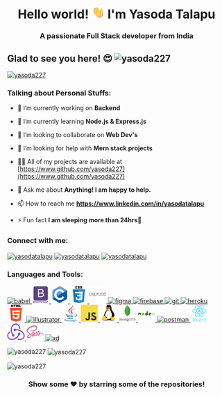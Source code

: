 <!-- ### Hello, I’m Yasoda Talapu 👋

- 👀 I’m interested in Full stack development.
- 🌱 I’m currently learning React Js.
- 💞️ I’m looking to collaborate on product based company.
- 📫 How to reach me : Linkedin - @yasodatalapu.
- 😊 Pronoun : she/her.
- 🤣 Fun fact : I am sleeping more than 20 hours.


![](https://github-readme-stats.vercel.app/api?username=yasoda227&&show_icons=true&title_color=ffffff&icon_color=bb2acf&text_color=daf7dc&bg_color=191919)
 -->
 
 <h1 align="center">Hello world! <img src="https://raw.githubusercontent.com/LifeofAGeek/LifeofAGeek/master/gifs/Hi.gif" width="30px"> I'm Yasoda Talapu</h2></h1>
<h3 align="center">A passionate Full Stack developer from India</h3>

<h2 align="left">Glad to see you here! 😍 <img src="https://komarev.com/ghpvc/?username=yasoda227&label=Profile%20views&color=0e75b6&style=flat" alt="yasoda227" /> </h2>

<p align="left"> <a href="https://github.com/ryo-ma/github-profile-trophy"><img src="https://github-profile-trophy.vercel.app/?username=yasoda227" alt="yasoda227" /></a> </p>

### Talking about Personal Stuffs:

- 🔭 I’m currently working on **Backend**

- 🌱 I’m currently learning **Node.js & Express.js**

- 👯 I’m looking to collaborate on **Web Dev's**

- 🤝 I’m looking for help with **Mern stack projects**

- 👨‍💻 All of my projects are available at [https://www.github.com/yasoda227](https://www.github.com/yasoda227)

- 💬 Ask me about **Anything! I am happy to help.**

- 📫 How to reach me **https://www.linkedin.com/in/yasodatalapu**

- ⚡ Fun fact **I am sleeping more than 24hrs🤣**

<h3 align="left">Connect with me:</h3>
<p align="left">
<a href="https://dev.to/yasodatalapu" target="blank"><img align="center" src="https://cdn.jsdelivr.net/npm/simple-icons@3.0.1/icons/dev-dot-to.svg" alt="yasodatalapu" height="30" width="40" /></a>
<a href="https://linkedin.com/in/yasodatalapu" target="blank"><img align="center" src="https://raw.githubusercontent.com/rahuldkjain/github-profile-readme-generator/master/src/images/icons/Social/linked-in-alt.svg" alt="yasodatalapu" height="30" width="40" /></a>
<a href="https://stackoverflow.com/users/yasodatalapu" target="blank"><img align="center" src="https://raw.githubusercontent.com/rahuldkjain/github-profile-readme-generator/master/src/images/icons/Social/stack-overflow.svg" alt="yasodatalapu" height="30" width="40" /></a>
</p>

<h3 align="left">Languages and Tools:</h3>
<p align="left"> <a href="https://babeljs.io/" target="_blank"> <img src="https://www.vectorlogo.zone/logos/babeljs/babeljs-icon.svg" alt="babel" width="40" height="40"/> </a> <a href="https://getbootstrap.com" target="_blank"> <img src="https://raw.githubusercontent.com/devicons/devicon/master/icons/bootstrap/bootstrap-plain-wordmark.svg" alt="bootstrap" width="40" height="40"/> </a> <a href="https://www.cprogramming.com/" target="_blank"> <img src="https://raw.githubusercontent.com/devicons/devicon/master/icons/c/c-original.svg" alt="c" width="40" height="40"/> </a> <a href="https://www.w3schools.com/css/" target="_blank"> <img src="https://raw.githubusercontent.com/devicons/devicon/master/icons/css3/css3-original-wordmark.svg" alt="css3" width="40" height="40"/> </a> <a href="https://expressjs.com" target="_blank"> <img src="https://raw.githubusercontent.com/devicons/devicon/master/icons/express/express-original-wordmark.svg" alt="express" width="40" height="40"/> </a> <a href="https://www.figma.com/" target="_blank"> <img src="https://www.vectorlogo.zone/logos/figma/figma-icon.svg" alt="figma" width="40" height="40"/> </a> <a href="https://firebase.google.com/" target="_blank"> <img src="https://www.vectorlogo.zone/logos/firebase/firebase-icon.svg" alt="firebase" width="40" height="40"/> </a> <a href="https://git-scm.com/" target="_blank"> <img src="https://www.vectorlogo.zone/logos/git-scm/git-scm-icon.svg" alt="git" width="40" height="40"/> </a> <a href="https://heroku.com" target="_blank"> <img src="https://www.vectorlogo.zone/logos/heroku/heroku-icon.svg" alt="heroku" width="40" height="40"/> </a> <a href="https://www.w3.org/html/" target="_blank"> <img src="https://raw.githubusercontent.com/devicons/devicon/master/icons/html5/html5-original-wordmark.svg" alt="html5" width="40" height="40"/> </a> <a href="https://www.adobe.com/in/products/illustrator.html" target="_blank"> <img src="https://www.vectorlogo.zone/logos/adobe_illustrator/adobe_illustrator-icon.svg" alt="illustrator" width="40" height="40"/> </a> <a href="https://www.java.com" target="_blank"> <img src="https://raw.githubusercontent.com/devicons/devicon/master/icons/java/java-original.svg" alt="java" width="40" height="40"/> </a> <a href="https://developer.mozilla.org/en-US/docs/Web/JavaScript" target="_blank"> <img src="https://raw.githubusercontent.com/devicons/devicon/master/icons/javascript/javascript-original.svg" alt="javascript" width="40" height="40"/> </a> <a href="https://www.linux.org/" target="_blank"> <img src="https://raw.githubusercontent.com/devicons/devicon/master/icons/linux/linux-original.svg" alt="linux" width="40" height="40"/> </a> <a href="https://www.mongodb.com/" target="_blank"> <img src="https://raw.githubusercontent.com/devicons/devicon/master/icons/mongodb/mongodb-original-wordmark.svg" alt="mongodb" width="40" height="40"/> </a> <a href="https://nodejs.org" target="_blank"> <img src="https://raw.githubusercontent.com/devicons/devicon/master/icons/nodejs/nodejs-original-wordmark.svg" alt="nodejs" width="40" height="40"/> </a> <a href="https://postman.com" target="_blank"> <img src="https://www.vectorlogo.zone/logos/getpostman/getpostman-icon.svg" alt="postman" width="40" height="40"/> </a> <a href="https://reactjs.org/" target="_blank"> <img src="https://raw.githubusercontent.com/devicons/devicon/master/icons/react/react-original-wordmark.svg" alt="react" width="40" height="40"/> </a> <a href="https://redux.js.org" target="_blank"> <img src="https://raw.githubusercontent.com/devicons/devicon/master/icons/redux/redux-original.svg" alt="redux" width="40" height="40"/> </a> <a href="https://sass-lang.com" target="_blank"> <img src="https://raw.githubusercontent.com/devicons/devicon/master/icons/sass/sass-original.svg" alt="sass" width="40" height="40"/> </a> <a href="https://www.adobe.com/products/xd.html" target="_blank"> <img src="https://cdn.worldvectorlogo.com/logos/adobe-xd.svg" alt="xd" width="40" height="40"/> </a> </p>

<p><img align="left" src="https://github-readme-stats.vercel.app/api/top-langs?username=yasoda227&show_icons=true&locale=en&layout=compact" alt="yasoda227" /></p>

<p>&nbsp;<img align="center" src="https://github-readme-stats.vercel.app/api?username=yasoda227&show_icons=true&locale=en" alt="yasoda227" /></p>

<p><img align="center" src="https://github-readme-streak-stats.herokuapp.com/?user=yasoda227&" alt="yasoda227" /></p>

<div align="center">

### Show some ❤️ by starring some of the repositories!

</div>
